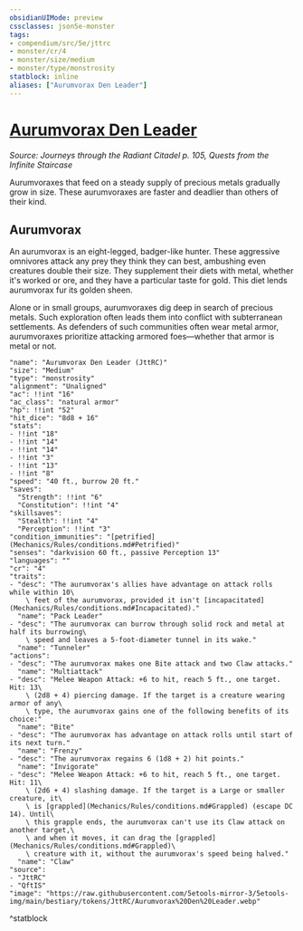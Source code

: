 ```yaml
---
obsidianUIMode: preview
cssclasses: json5e-monster
tags:
- compendium/src/5e/jttrc
- monster/cr/4
- monster/size/medium
- monster/type/monstrosity
statblock: inline
aliases: ["Aurumvorax Den Leader"]
---
```

# [Aurumvorax Den Leader](Mechanics\bestiary\monstrosity/aurumvorax-den-leader-jttrc.md)
*Source: Journeys through the Radiant Citadel p. 105, Quests from the Infinite Staircase*  

Aurumvoraxes that feed on a steady supply of precious metals gradually grow in size. These aurumvoraxes are faster and deadlier than others of their kind.

## Aurumvorax

An aurumvorax is an eight-legged, badger-like hunter. These aggressive omnivores attack any prey they think they can best, ambushing even creatures double their size. They supplement their diets with metal, whether it's worked or ore, and they have a particular taste for gold. This diet lends aurumvorax fur its golden sheen.

Alone or in small groups, aurumvoraxes dig deep in search of precious metals. Such exploration often leads them into conflict with subterranean settlements. As defenders of such communities often wear metal armor, aurumvoraxes prioritize attacking armored foes—whether that armor is metal or not.

```statblock
"name": "Aurumvorax Den Leader (JttRC)"
"size": "Medium"
"type": "monstrosity"
"alignment": "Unaligned"
"ac": !!int "16"
"ac_class": "natural armor"
"hp": !!int "52"
"hit_dice": "8d8 + 16"
"stats":
- !!int "18"
- !!int "14"
- !!int "14"
- !!int "3"
- !!int "13"
- !!int "8"
"speed": "40 ft., burrow 20 ft."
"saves":
  "Strength": !!int "6"
  "Constitution": !!int "4"
"skillsaves":
  "Stealth": !!int "4"
  "Perception": !!int "3"
"condition_immunities": "[petrified](Mechanics/Rules/conditions.md#Petrified)"
"senses": "darkvision 60 ft., passive Perception 13"
"languages": ""
"cr": "4"
"traits":
- "desc": "The aurumvorax's allies have advantage on attack rolls while within 10\
    \ feet of the aurumvorax, provided it isn't [incapacitated](Mechanics/Rules/conditions.md#Incapacitated)."
  "name": "Pack Leader"
- "desc": "The aurumvorax can burrow through solid rock and metal at half its burrowing\
    \ speed and leaves a 5-foot-diameter tunnel in its wake."
  "name": "Tunneler"
"actions":
- "desc": "The aurumvorax makes one Bite attack and two Claw attacks."
  "name": "Multiattack"
- "desc": "Melee Weapon Attack: +6 to hit, reach 5 ft., one target. Hit: 13\
    \ (2d8 + 4) piercing damage. If the target is a creature wearing armor of any\
    \ type, the aurumvorax gains one of the following benefits of its choice:"
  "name": "Bite"
- "desc": "The aurumvorax has advantage on attack rolls until start of its next turn."
  "name": "Frenzy"
- "desc": "The aurumvorax regains 6 (1d8 + 2) hit points."
  "name": "Invigorate"
- "desc": "Melee Weapon Attack: +6 to hit, reach 5 ft., one target. Hit: 11\
    \ (2d6 + 4) slashing damage. If the target is a Large or smaller creature, it\
    \ is [grappled](Mechanics/Rules/conditions.md#Grappled) (escape DC 14). Until\
    \ this grapple ends, the aurumvorax can't use its Claw attack on another target,\
    \ and when it moves, it can drag the [grappled](Mechanics/Rules/conditions.md#Grappled)\
    \ creature with it, without the aurumvorax's speed being halved."
  "name": "Claw"
"source":
- "JttRC"
- "QftIS"
"image": "https://raw.githubusercontent.com/5etools-mirror-3/5etools-img/main/bestiary/tokens/JttRC/Aurumvorax%20Den%20Leader.webp"
```
^statblock